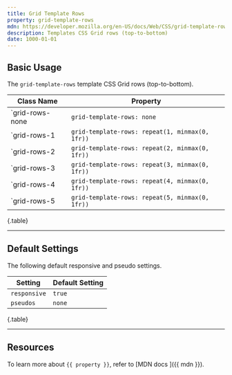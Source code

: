 ```yaml
---
title: Grid Template Rows
property: grid-template-rows
mdn: https://developer.mozilla.org/en-US/docs/Web/CSS/grid-template-rows
description: Templates CSS Grid rows (top-to-bottom)
date: 1000-01-01
---
```


## Basic Usage

The `grid-template-rows` template CSS Grid rows (top-to-bottom).

| Class Name      | Property                                        |
| --------------- | ----------------------------------------------- |
| `grid-rows-none | `grid-template-rows: none`                      |
| `grid-rows-1    | `grid-template-rows: repeat(1, minmax(0, 1fr))` |
| `grid-rows-2    | `grid-template-rows: repeat(2, minmax(0, 1fr))` |
| `grid-rows-3    | `grid-template-rows: repeat(3, minmax(0, 1fr))` |
| `grid-rows-4    | `grid-template-rows: repeat(4, minmax(0, 1fr))` |
| `grid-rows-5    | `grid-template-rows: repeat(5, minmax(0, 1fr))` |

{.table}

---

## Default Settings

The following default responsive and pseudo settings.

| Setting      | Default Setting |
| ------------ | --------------- |
| `responsive` | `true`          |
| `pseudos`    | `none`          |

{.table}

---

## Resources

To learn more about `{{ property }}`, refer to [MDN docs <i class="far fa-external-link ml-6"></i>]({{ mdn }}).
